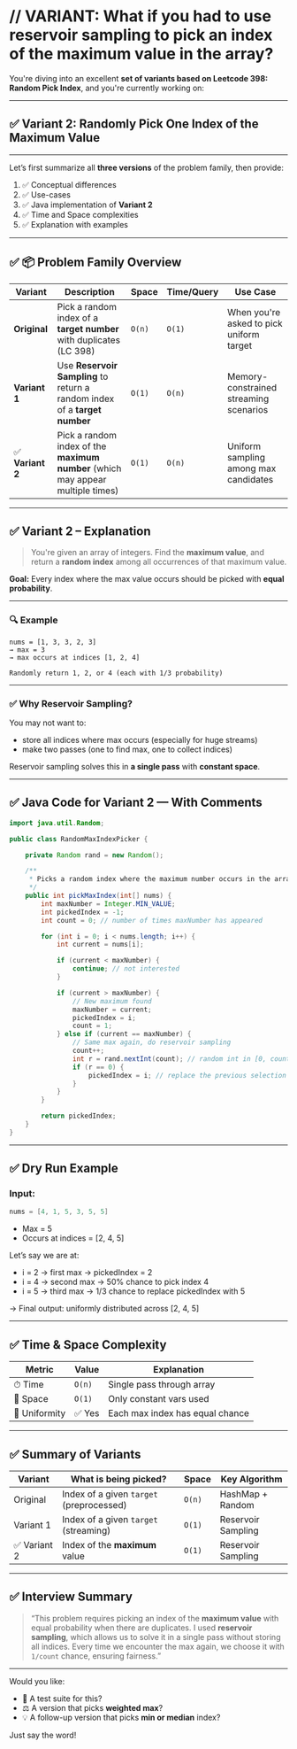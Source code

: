 # // VARIANT: What if you had to use reservoir sampling to pick an index of the maximum value in the array?




You're diving into an excellent **set of variants based on Leetcode 398: Random Pick Index**, and you're currently working on:

---

## ✅ Variant 2: **Randomly Pick One Index of the Maximum Value**

---

Let’s first summarize all **three versions** of the problem family, then provide:

1. ✅ Conceptual differences
2. ✅ Use-cases
3. ✅ Java implementation of **Variant 2**
4. ✅ Time and Space complexities
5. ✅ Explanation with examples

---

## ✅ 📦 Problem Family Overview

| Variant         | Description                                                                     | Space  | Time/Query | Use Case                                 |
| --------------- | ------------------------------------------------------------------------------- | ------ | ---------- | ---------------------------------------- |
| **Original**    | Pick a random index of a **target number** with duplicates (LC 398)             | `O(n)` | `O(1)`     | When you're asked to pick uniform target |
| **Variant 1**   | Use **Reservoir Sampling** to return a random index of a **target number**      | `O(1)` | `O(n)`     | Memory-constrained streaming scenarios   |
| ✅ **Variant 2** | Pick a random index of the **maximum number** (which may appear multiple times) | `O(1)` | `O(n)`     | Uniform sampling among max candidates    |

---

## ✅ Variant 2 – Explanation

> You're given an array of integers. Find the **maximum value**, and return a **random index** among all occurrences of that maximum value.

**Goal:** Every index where the max value occurs should be picked with **equal probability**.

---

### 🔍 Example

```text
nums = [1, 3, 3, 2, 3]
→ max = 3
→ max occurs at indices [1, 2, 4]

Randomly return 1, 2, or 4 (each with 1/3 probability)
```

---

### ✅ Why Reservoir Sampling?

You may not want to:

* store all indices where max occurs (especially for huge streams)
* make two passes (one to find max, one to collect indices)

Reservoir sampling solves this in **a single pass** with **constant space**.

---

## ✅ Java Code for Variant 2 — With Comments

```java
import java.util.Random;

public class RandomMaxIndexPicker {

    private Random rand = new Random();

    /**
     * Picks a random index where the maximum number occurs in the array.
     */
    public int pickMaxIndex(int[] nums) {
        int maxNumber = Integer.MIN_VALUE;
        int pickedIndex = -1;
        int count = 0; // number of times maxNumber has appeared

        for (int i = 0; i < nums.length; i++) {
            int current = nums[i];

            if (current < maxNumber) {
                continue; // not interested
            }

            if (current > maxNumber) {
                // New maximum found
                maxNumber = current;
                pickedIndex = i;
                count = 1;
            } else if (current == maxNumber) {
                // Same max again, do reservoir sampling
                count++;
                int r = rand.nextInt(count); // random int in [0, count-1]
                if (r == 0) {
                    pickedIndex = i; // replace the previous selection
                }
            }
        }

        return pickedIndex;
    }
}
```

---

## ✅ Dry Run Example

### Input:

```java
nums = [4, 1, 5, 3, 5, 5]
```

* Max = 5
* Occurs at indices = \[2, 4, 5]

Let’s say we are at:

* i = 2 → first max → pickedIndex = 2
* i = 4 → second max → 50% chance to pick index 4
* i = 5 → third max → 1/3 chance to replace pickedIndex with 5

→ Final output: uniformly distributed across \[2, 4, 5]

---

## ✅ Time & Space Complexity

| Metric        | Value  | Explanation                     |
| ------------- | ------ | ------------------------------- |
| ⏱ Time        | `O(n)` | Single pass through array       |
| 🧠 Space      | `O(1)` | Only constant vars used         |
| 🧮 Uniformity | ✅ Yes  | Each max index has equal chance |

---

## ✅ Summary of Variants

| Variant     | What is being picked?                    | Space  | Key Algorithm      |
| ----------- | ---------------------------------------- | ------ | ------------------ |
| Original    | Index of a given `target` (preprocessed) | `O(n)` | HashMap + Random   |
| Variant 1   | Index of a given `target` (streaming)    | `O(1)` | Reservoir Sampling |
| ✅ Variant 2 | Index of the **maximum** value           | `O(1)` | Reservoir Sampling |

---

## ✅ Interview Summary

> “This problem requires picking an index of the **maximum value** with equal probability when there are duplicates. I used **reservoir sampling**, which allows us to solve it in a single pass without storing all indices. Every time we encounter the max again, we choose it with `1/count` chance, ensuring fairness.”

---

Would you like:

* 🧪 A test suite for this?
* ⚖️ A version that picks **weighted max**?
* 💡 A follow-up version that picks **min or median** index?

Just say the word!
